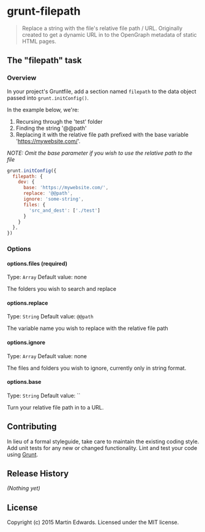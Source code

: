 # grunt-filepath

> Replace a string with the file's relative file path / URL. Originally created to get a dynamic URL in to the OpenGraph metadata of static HTML pages.


## The "filepath" task

### Overview
In your project's Gruntfile, add a section named `filepath` to the data object passed into `grunt.initConfig()`.

In the example below, we're:
1.  Recursing through the 'test' folder
2.  Finding the string '@@path'
3.  Replacing it with the relative file path prefixed with the base variable 'https://mywebsite.com/'.

*NOTE: Omit the base parameter if you wish to use the relative path to the file*

```js
grunt.initConfig({
  filepath: {
    dev: {
      base: 'https://mywebsite.com/',
      replace: '@@path',
      ignore: 'some-string',
      files: {
        'src_and_dest': ['./test']
      }
    }
  },
})
```

### Options

#### options.files (required)
Type: `Array`
Default value: none

The folders you wish to search and replace

#### options.replace
Type: `String`
Default value: `@@path`

The variable name you wish to replace with the relative file path

#### options.ignore
Type: `Array`
Default value: none

The files and folders you wish to ignore, currently only in string format.

#### options.base
Type: `String`
Default value: ``

Turn your relative file path in to a URL.

## Contributing
In lieu of a formal styleguide, take care to maintain the existing coding style. Add unit tests for any new or changed functionality. Lint and test your code using [Grunt](http://gruntjs.com/).

## Release History
_(Nothing yet)_

## License
Copyright (c) 2015 Martin Edwards. Licensed under the MIT license.
